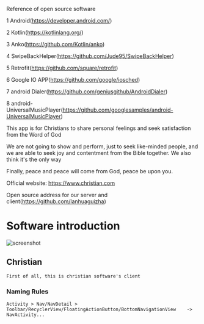 Reference of open source software

1 Android(https://developer.android.com/)
 
2 Kotlin(https://kotlinlang.org/)

3 Anko(https://github.com/Kotlin/anko)

4 SwipeBackHelper(https://github.com/Jude95/SwipeBackHelper)

5 Retrofit(https://github.com/square/retrofit)

6 Google IO APP(https://github.com/google/iosched)

7 android Dialer(https://github.com/geniusgithub/AndroidDialer)

8 android-UniversalMusicPlayer(https://github.com/googlesamples/android-UniversalMusicPlayer)

This app is for Christians to share personal feelings and seek satisfaction from the Word of God

We are not going to show and perform, just to seek like-minded people, and we are able to seek joy and contentment from the Bible together. We also think it's the only way

Finally, peace and peace will come from God, peace be upon you.

Official website: https://www.christian.com

Open source address for our server and client(https://github.com/lanhuaguizha)

# Software introduction
![screenshot](https://github.com/lanhuaguizha/Christian/blob/master/device-2018-03-30-225123.png)

## Christian
    First of all, this is christian software's client

### Naming Rules
    Activity > Nav/NavDetail > Toolbar/RecyclerView/FloatingActionButton/BottomNavigationView    ->    NavActivity...